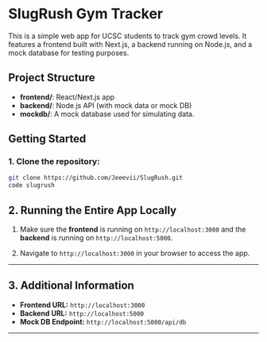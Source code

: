 # SlugRush Gym Tracker

This is a simple web app for UCSC students to track gym crowd levels. It features a frontend built with Next.js, a backend running on Node.js, and a mock database for testing purposes.

## Project Structure

- **frontend/**: React/Next.js app
- **backend/**: Node.js API (with mock data or mock DB)
- **mockdb/**: A mock database used for simulating data.

## Getting Started

### 1. Clone the repository:

```bash
git clone https://github.com/Jeeevii/SlugRush.git
code slugrush
```

## 2. Running the Entire App Locally

1. Make sure the **frontend** is running on `http://localhost:3000` and the **backend** is running on `http://localhost:5000`.

2. Navigate to `http://localhost:3000` in your browser to access the app.

---

## 3. Additional Information

- **Frontend URL:** `http://localhost:3000`
- **Backend URL:** `http://localhost:5000`
- **Mock DB Endpoint:** `http://localhost:5000/api/db`

---
